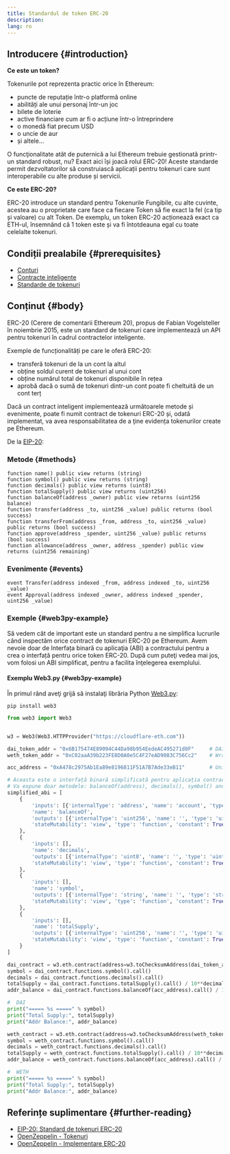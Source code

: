```yaml
---
title: Standardul de token ERC-20
description:
lang: ro
---
```


## Introducere {#introduction}

**Ce este un token?**

Tokenurile pot reprezenta practic orice în Ethereum:

- puncte de reputație într-o platformă online
- abilități ale unui personaj într-un joc
- bilete de loterie
- active financiare cum ar fi o acțiune într-o întreprindere
- o monedă fiat precum USD
- o uncie de aur
- și altele...

O funcţionalitate atât de puternică a lui Ethereum trebuie gestionată printr-un standard robust, nu? Exact aici își joacă rolul ERC-20! Aceste standarde permit dezvoltatorilor să construiască aplicații pentru tokenuri care sunt interoperabile cu alte produse și servicii.

**Ce este ERC-20?**

ERC-20 introduce un standard pentru Tokenurile Fungibile, cu alte cuvinte, acestea au o proprietate care face ca fiecare Token să fie exact la fel (ca tip și valoare) cu alt Token. De exemplu, un token ERC-20 acționează exact ca ETH-ul, însemnând că 1 token este și va fi întotdeauna egal cu toate celelalte tokenuri.

## Condiții prealabile {#prerequisites}

- [Conturi](/developers/docs/accounts)
- [Contracte inteligente](/developers/docs/smart-contracts/)
- [Standarde de tokenuri](/developers/docs/standards/tokens/)

## Conținut {#body}

ERC-20 (Cerere de comentarii Ethereum 20), propus de Fabian Vogelsteller în noiembrie 2015, este un standard de tokenuri care implementează un API pentru tokenuri în cadrul contractelor inteligente.

Exemple de funcționalități pe care le oferă ERC-20:

- transferă tokenuri de la un cont la altul
- obține soldul curent de tokenuri al unui cont
- obține numărul total de tokenuri disponibile în rețea
- aprobă dacă o sumă de tokenuri dintr-un cont poate fi cheltuită de un cont terț

Dacă un contract inteligent implementează următoarele metode și evenimente, poate fi numit contract de tokenuri ERC-20 și, odată implementat, va avea responsabilitatea de a ţine evidența tokenurilor create pe Ethereum.

De la [EIP-20](https://eips.ethereum.org/EIPS/eip-20):

### Metode {#methods}

```solidity
function name() public view returns (string)
function symbol() public view returns (string)
function decimals() public view returns (uint8)
function totalSupply() public view returns (uint256)
function balanceOf(address _owner) public view returns (uint256 balance)
function transfer(address _to, uint256 _value) public returns (bool success)
function transferFrom(address _from, address _to, uint256 _value) public returns (bool success)
function approve(address _spender, uint256 _value) public returns (bool success)
function allowance(address _owner, address _spender) public view returns (uint256 remaining)
```

### Evenimente {#events}

```solidity
event Transfer(address indexed _from, address indexed _to, uint256 _value)
event Approval(address indexed _owner, address indexed _spender, uint256 _value)
```

### Exemple {#web3py-example}

Să vedem cât de important este un standard pentru a ne simplifica lucrurile când inspectăm orice contract de tokenuri ERC-20 pe Ethereum. Avem nevoie doar de Interfața binară cu aplicaţia (ABI) a contractului pentru a crea o interfață pentru orice token ERC-20. După cum puteţi vedea mai jos, vom folosi un ABI simplificat, pentru a facilita înţelegerea exemplului.

#### Exemplu Web3.py {#web3py-example}

În primul rând aveţi grijă să instalaţi librăria Python [Web3.py](https://web3py.readthedocs.io/en/stable/quickstart.html#installation):

```
pip install web3
```

```python
from web3 import Web3


w3 = Web3(Web3.HTTPProvider("https://cloudflare-eth.com"))

dai_token_addr = "0x6B175474E89094C44Da98b954EedeAC495271d0F"     # DAI
weth_token_addr = "0xC02aaA39b223FE8D0A0e5C4F27eAD9083C756Cc2"    # Wrapped eter (WETH)

acc_address = "0xA478c2975Ab1Ea89e8196811F51A7B7Ade33eB11"        # Uniswap V2: DAI 2

# Aceasta este o interfață binară simplificată pentru aplicația contractuală (ABI) a unui token Contract ERC-20.
# Va expune doar metodele: balanceOf(address), decimals(), symbol() and totalSupply()
simplified_abi = [
    {
        'inputs': [{'internalType': 'address', 'name': 'account', 'type': 'address'}],
        'name': 'balanceOf',
        'outputs': [{'internalType': 'uint256', 'name': '', 'type': 'uint256'}],
        'stateMutability': 'view', 'type': 'function', 'constant': True
    },
    {
        'inputs': [],
        'name': 'decimals',
        'outputs': [{'internalType': 'uint8', 'name': '', 'type': 'uint8'}],
        'stateMutability': 'view', 'type': 'function', 'constant': True
    },
    {
        'inputs': [],
        'name': 'symbol',
        'outputs': [{'internalType': 'string', 'name': '', 'type': 'string'}],
        'stateMutability': 'view', 'type': 'function', 'constant': True
    },
    {
        'inputs': [],
        'name': 'totalSupply',
        'outputs': [{'internalType': 'uint256', 'name': '', 'type': 'uint256'}],
        'stateMutability': 'view', 'type': 'function', 'constant': True
    }
]

dai_contract = w3.eth.contract(address=w3.toChecksumAddress(dai_token_addr), abi=simplified_abi)
symbol = dai_contract.functions.symbol().call()
decimals = dai_contract.functions.decimals().call()
totalSupply = dai_contract.functions.totalSupply().call() / 10**decimals
addr_balance = dai_contract.functions.balanceOf(acc_address).call() / 10**decimals

#  DAI
print("===== %s =====" % symbol)
print("Total Supply:", totalSupply)
print("Addr Balance:", addr_balance)

weth_contract = w3.eth.contract(address=w3.toChecksumAddress(weth_token_addr), abi=simplified_abi)
symbol = weth_contract.functions.symbol().call()
decimals = weth_contract.functions.decimals().call()
totalSupply = weth_contract.functions.totalSupply().call() / 10**decimals
addr_balance = weth_contract.functions.balanceOf(acc_address).call() / 10**decimals

#  WETH
print("===== %s =====" % symbol)
print("Total Supply:", totalSupply)
print("Addr Balance:", addr_balance)
```

## Referințe suplimentare {#further-reading}

- [EIP-20: Standard de tokenuri ERC-20](https://eips.ethereum.org/EIPS/eip-20)
- [OpenZeppelin - Tokenuri](https://docs.openzeppelin.com/contracts/3.x/tokens#ERC20)
- [OpenZeppelin - Implementare ERC-20](https://github.com/OpenZeppelin/openzeppelin-contracts/blob/master/contracts/token/ERC20/ERC20.sol)
